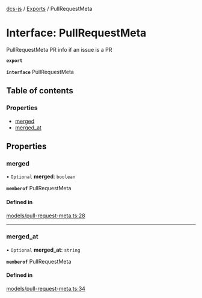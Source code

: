 [dcs-js](../README.md) / [Exports](../modules.md) / PullRequestMeta

# Interface: PullRequestMeta

PullRequestMeta PR info if an issue is a PR

**`export`**

**`interface`** PullRequestMeta

## Table of contents

### Properties

- [merged](PullRequestMeta.md#merged)
- [merged\_at](PullRequestMeta.md#merged_at)

## Properties

### <a id="merged" name="merged"></a> merged

• `Optional` **merged**: `boolean`

**`memberof`** PullRequestMeta

#### Defined in

[models/pull-request-meta.ts:28](https://github.com/unfoldingWord/dcs-js/blob/42a7ab5/models/pull-request-meta.ts#L28)

___

### <a id="merged_at" name="merged_at"></a> merged\_at

• `Optional` **merged\_at**: `string`

**`memberof`** PullRequestMeta

#### Defined in

[models/pull-request-meta.ts:34](https://github.com/unfoldingWord/dcs-js/blob/42a7ab5/models/pull-request-meta.ts#L34)
